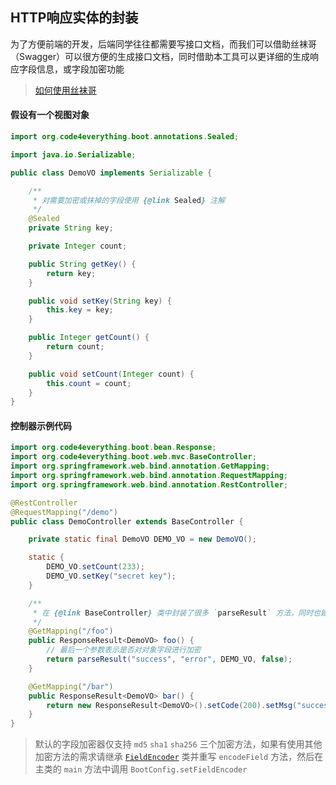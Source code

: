 ## HTTP响应实体的封装

为了方便前端的开发，后端同学往往都需要写接口文档，而我们可以借助丝袜哥（Swagger）可以很方便的生成接口文档，同时借助本工具可以更详细的生成响应字段信息，或字段加密功能

> [如何使用丝袜哥](https://blog.csdn.net/qq_26954773/article/details/81364352)

#### 假设有一个视图对象

``` java
import org.code4everything.boot.annotations.Sealed;

import java.io.Serializable;

public class DemoVO implements Serializable {

    /**
     * 对需要加密或抹掉的字段使用 {@link Sealed} 注解
     */
    @Sealed
    private String key;

    private Integer count;

    public String getKey() {
        return key;
    }

    public void setKey(String key) {
        this.key = key;
    }

    public Integer getCount() {
        return count;
    }

    public void setCount(Integer count) {
        this.count = count;
    }
}
```

#### 控制器示例代码

``` java
import org.code4everything.boot.bean.Response;
import org.code4everything.boot.web.mvc.BaseController;
import org.springframework.web.bind.annotation.GetMapping;
import org.springframework.web.bind.annotation.RequestMapping;
import org.springframework.web.bind.annotation.RestController;

@RestController
@RequestMapping("/demo")
public class DemoController extends BaseController {

    private static final DemoVO DEMO_VO = new DemoVO();

    static {
        DEMO_VO.setCount(233);
        DEMO_VO.setKey("secret key");
    }

    /**
     * 在 {@link BaseController} 类中封装了很多 `parseResult` 方法，同时也建议使用 parseResult 方法
     */
    @GetMapping("/foo")
    public ResponseResult<DemoVO> foo() {
        // 最后一个参数表示是否对对象字段进行加密
        return parseResult("success", "error", DEMO_VO, false);
    }

    @GetMapping("/bar")
    public ResponseResult<DemoVO> bar() {
        return new ResponseResult<DemoVO>().setCode(200).setMsg("success").setData(DEMO_VO).encode();
    }
}
```

> 默认的字段加密器仅支持 `md5` `sha1` `sha256` 三个加密方法，如果有使用其他加密方法的需求请继承 [`FieldEncoder`](../src/main/java/org/code4everything/boot/encoder/FieldEncoder.java) 类并重写
`encodeField` 方法，然后在主类的 `main` 方法中调用 `BootConfig.setFieldEncoder`
